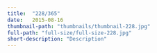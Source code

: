 ```yaml
---
title:  "228/365"
date:   2015-08-16
thumbnail-path: "thumbnails/thumbnail-228.jpg"
full-path: "full-size/full-size-228.jpg"
short-description: "Description"
---
```

